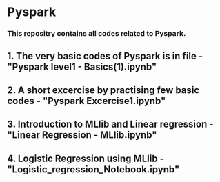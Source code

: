 # Pyspark
### This repositry contains all codes related to Pyspark.
## 1. The very basic codes of Pyspark is in file - "Pyspark level1 - Basics(1).ipynb"
## 2. A short excercise by practising few basic codes - "Pyspark Excercise1.ipynb"
## 3. Introduction to MLlib and Linear regression - "Linear Regression - MLlib.ipynb"
## 4. Logistic Regression using MLlib - "Logistic_regression_Notebook.ipynb"
